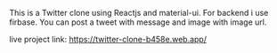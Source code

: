 This is a Twitter clone using Reactjs and material-ui.
For backend i use firbase.
You can post a tweet with message and image with image url.

live project link: https://twitter-clone-b458e.web.app/ 
